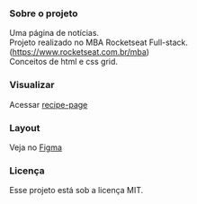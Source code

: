 ### Sobre o projeto

Uma página de notícias.  
Projeto realizado no MBA Rocketseat Full-stack. (https://www.rocketseat.com.br/mba)  
Conceitos de html e css grid.

### Visualizar 

Acessar [recipe-page](https://leodolago.github.io/tech-news/)

### Layout

Veja no [Figma](https://www.figma.com/community/file/1362166020452569562)

### Licença

Esse projeto está sob a licença MIT.